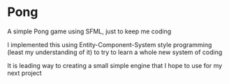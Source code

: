 Pong
====

A simple Pong game using SFML, just to keep me coding

I implemented this using Entity-Component-System style programming (least my understanding of it)
to try to learn a whole new system of coding

It is leading way to creating a small simple engine that I hope to use for my next project
